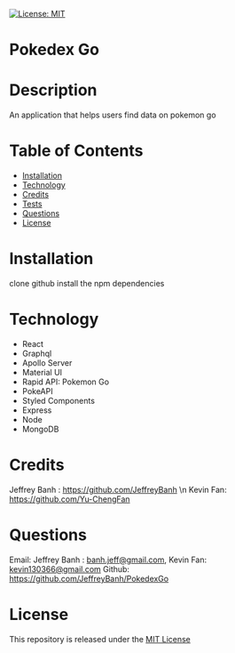[![License: MIT](https://img.shields.io/badge/License-MIT-yellow.svg)](https://opensource.org/licenses/MIT)

# Pokedex Go

# Description
 An application that helps users find data on pokemon go
# Table of Contents
* [Installation](#Installation)
* [Technology](#Technology)
* [Credits](#Credits)
* [Tests](#Tests)
* [Questions](#Questions)
* [License](#License)

# Installation
 clone github
 install the npm dependencies

# Technology
* React
* Graphql
* Apollo Server
* Material UI
* Rapid API: Pokemon Go
* PokeAPI
* Styled Components
* Express
* Node
* MongoDB

# Credits
Jeffrey Banh : https://github.com/JeffreyBanh \n
Kevin Fan: https://github.com/Yu-ChengFan

# Questions
Email: Jeffrey Banh : banh.jeff@gmail.com, Kevin Fan: kevin130366@gmail.com
Github: https://github.com/JeffreyBanh/PokedexGo

# License
 This repository is released under the [MIT License](https://opensource.org/licenses/MIT)

